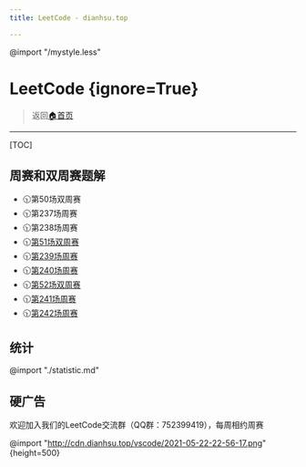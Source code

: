 ```yaml
---
title: LeetCode - dianhsu.top

---
```

@import "/mystyle.less"
# LeetCode {ignore=True}
> 返回[:house:首页](../index.html)



---------------------
[TOC]

## 周赛和双周赛题解
- 🕥第50场双周赛
- 🕥第237场周赛
- 🕥第238场周赛
- 🕥[第51场双周赛](./biweekly-contest/51/index.html)
- 🕥[第239场周赛](./weekly-contest/239/index.html)
- 🕥[第240场周赛](./weekly-contest/240/index.html)
- 🕥[第52场双周赛](./biweekly-contest/52/index.html)
- 🕥[第241场周赛](./weekly-contest/241/index.html)
- 🕥[第242场周赛](./weekly-contest/242/index.html)

## 统计

@import "./statistic.md"

## 硬广告
欢迎加入我们的LeetCode交流群（QQ群：752399419），每周相约周赛

@import "http://cdn.dianhsu.top/vscode/2021-05-22-22-56-17.png" {height=500}
